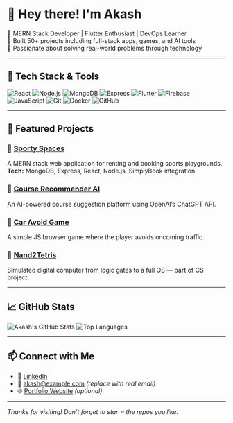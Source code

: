 # 👋 Hey there! I'm Akash

🎯 MERN Stack Developer | Flutter Enthusiast | DevOps Learner  
🧠 Built 50+ projects including full-stack apps, games, and AI tools  
🚀 Passionate about solving real-world problems through technology

---

## 🔧 Tech Stack & Tools

![React](https://img.shields.io/badge/-React-20232A?style=for-the-badge&logo=react)
![Node.js](https://img.shields.io/badge/-Node.js-339933?style=for-the-badge&logo=nodedotjs&logoColor=white)
![MongoDB](https://img.shields.io/badge/-MongoDB-4DB33D?style=for-the-badge&logo=mongodb&logoColor=white)
![Express](https://img.shields.io/badge/-Express.js-000000?style=for-the-badge&logo=express&logoColor=white)
![Flutter](https://img.shields.io/badge/-Flutter-02569B?style=for-the-badge&logo=flutter&logoColor=white)
![Firebase](https://img.shields.io/badge/-Firebase-FFCA28?style=for-the-badge&logo=firebase&logoColor=black)
![JavaScript](https://img.shields.io/badge/-JavaScript-F7DF1E?style=for-the-badge&logo=javascript&logoColor=black)
![Git](https://img.shields.io/badge/-Git-F05032?style=for-the-badge&logo=git&logoColor=white)
![Docker](https://img.shields.io/badge/-Docker-2496ED?style=for-the-badge&logo=docker&logoColor=white)
![GitHub](https://img.shields.io/badge/-GitHub-181717?style=for-the-badge&logo=github)

---

## 📌 Featured Projects

### 🔹 [Sporty Spaces](https://github.com/akash96983/sporty-spaces)
A MERN stack web application for renting and booking sports playgrounds.  
**Tech:** MongoDB, Express, React, Node.js, SimplyBook integration

### 🔹 [Course Recommender AI](https://github.com/akash96983/course-recommender)
An AI-powered course suggestion platform using OpenAI’s ChatGPT API.

### 🔹 [Car Avoid Game](https://github.com/akash96983/car-game)
A simple JS browser game where the player avoids oncoming traffic.

### 🔹 [Nand2Tetris](https://github.com/akash96983/nand2tetris-Part1)
Simulated digital computer from logic gates to a full OS — part of CS project.

---

## 📈 GitHub Stats

![Akash's GitHub Stats](https://github-readme-stats.vercel.app/api?username=akash96983&show_icons=true&theme=github_dark&hide_border=true&count_private=true)
![Top Languages](https://github-readme-stats.vercel.app/api/top-langs/?username=akash96983&layout=compact&theme=github_dark&hide_border=true)

---

## 📫 Connect with Me

- 💼 [LinkedIn](https://www.linkedin.com/in/your-link)  
- 📧 akash@example.com *(replace with real email)*  
- 🌐 [Portfolio Website](https://yourportfolio.com) *(optional)*

---

*Thanks for visiting! Don’t forget to star ⭐ the repos you like.*
